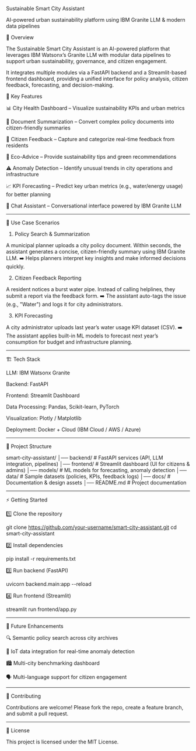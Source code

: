 Sustainable Smart City Assistant

AI-powered urban sustainability platform using IBM Granite LLM & modern data pipelines

📌 Overview

The Sustainable Smart City Assistant is an AI-powered platform that leverages IBM Watsonx’s Granite LLM with modular data pipelines to support urban sustainability, governance, and citizen engagement.

It integrates multiple modules via a FastAPI backend and a Streamlit-based frontend dashboard, providing a unified interface for policy analysis, citizen feedback, forecasting, and decision-making.

🔑 Key Features

📊 City Health Dashboard – Visualize sustainability KPIs and urban metrics

📝 Document Summarization – Convert complex policy documents into citizen-friendly summaries

💬 Citizen Feedback – Capture and categorize real-time feedback from residents

🌱 Eco-Advice – Provide sustainability tips and green recommendations

⚠️ Anomaly Detection – Identify unusual trends in city operations and infrastructure

📈 KPI Forecasting – Predict key urban metrics (e.g., water/energy usage) for better planning

🤖 Chat Assistant – Conversational interface powered by IBM Granite LLM



---

🚀 Use Case Scenarios

1. Policy Search & Summarization

A municipal planner uploads a city policy document. Within seconds, the assistant generates a concise, citizen-friendly summary using IBM Granite LLM.
➡️ Helps planners interpret key insights and make informed decisions quickly.

2. Citizen Feedback Reporting

A resident notices a burst water pipe. Instead of calling helplines, they submit a report via the feedback form.
➡️ The assistant auto-tags the issue (e.g., "Water") and logs it for city administrators.

3. KPI Forecasting

A city administrator uploads last year’s water usage KPI dataset (CSV).
➡️ The assistant applies built-in ML models to forecast next year’s consumption for budget and infrastructure planning.


---

🏗️ Tech Stack

LLM: IBM Watsonx Granite

Backend: FastAPI

Frontend: Streamlit Dashboard

Data Processing: Pandas, Scikit-learn, PyTorch

Visualization: Plotly / Matplotlib

Deployment: Docker + Cloud (IBM Cloud / AWS / Azure)



---

📂 Project Structure

smart-city-assistant/
│── backend/              # FastAPI services (API, LLM integration, pipelines)
│── frontend/             # Streamlit dashboard (UI for citizens & admins)
│── models/               # ML models for forecasting, anomaly detection
│── data/                 # Sample datasets (policies, KPIs, feedback logs)
│── docs/                 # Documentation & design assets
│── README.md             # Project documentation


---

⚡ Getting Started

1️⃣ Clone the repository

git clone https://github.com/your-username/smart-city-assistant.git
cd smart-city-assistant

2️⃣ Install dependencies

pip install -r requirements.txt

3️⃣ Run backend (FastAPI)

uvicorn backend.main:app --reload

4️⃣ Run frontend (Streamlit)

streamlit run frontend/app.py


---

🌟 Future Enhancements

🔍 Semantic policy search across city archives

📡 IoT data integration for real-time anomaly detection

🏙️ Multi-city benchmarking dashboard

🗣️ Multi-language support for citizen engagement



---

🤝 Contributing

Contributions are welcome! Please fork the repo, create a feature branch, and submit a pull request.


---

📜 License

This project is licensed under the MIT License.
